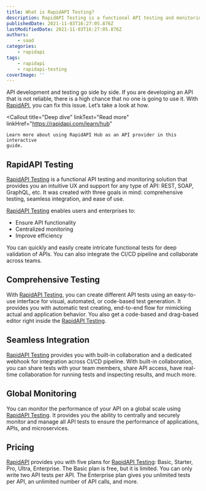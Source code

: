 ```yaml
---
title: What is RapidAPI Testing?
description: RapidAPI Testing is a functional API testing and monitoring solution by RapidAPI that provides you an intuitive UX and support for any type of API
publishedDate: 2021-11-03T16:27:05.876Z
lastModifiedDate: 2021-11-03T16:27:05.876Z
authors:
    - saad
categories:
    - rapidapi
tags:
    - rapidapi
    - rapidapi-testing
coverImage: ''
---
```


<Lead>

API development and testing go side by side. If you are developing an API that is not reliable, there is a high chance that no one is going to use it. With [RapidAPI](https://RapidAPI.com/?utm_source=RapidAPI.com/guides&utm_medium=DevRel&utm_campaign=DevRel), you can fix this issue. Let’s take a look at how.

</Lead>

<Callout
	title="Deep dive"
	linkText="Read more"
	linkHref="https://rapidapi.com/learn/hub"
>
	Learn more about using RapidAPI Hub as an API provider in this interactive
	guide.
</Callout>

## RapidAPI Testing

[RapidAPI Testing](https://rapidapi.com/products/api-testing/?utm_source=RapidAPI.com/guides&utm_medium=DevRel&utm_campaign=DevRel) is a functional API testing and monitoring solution that provides you an intuitive UX and support for any type of API: REST, SOAP, GraphQL, etc. It was created with three goals in mind: comprehensive testing, seamless integration, and ease of use.

[RapidAPI Testing](https://rapidapi.com/products/api-testing/?utm_source=RapidAPI.com/guides&utm_medium=DevRel&utm_campaign=DevRel) enables users and enterprises to:

-   Ensure API functionality
-   Centralized monitoring
-   Improve efficiency

You can quickly and easily create intricate functional tests for deep validation of APIs. You can also integrate the CI/CD pipeline and collaborate across teams.

## Comprehensive Testing

With [RapidAPI Testing](https://rapidapi.com/products/api-testing/?utm_source=RapidAPI.com/guides&utm_medium=DevRel&utm_campaign=DevRel), you can create different API tests using an easy-to-use interface for visual, automated, or code-based test generation. It provides you with automatic test creating, end-to-end flow for mimicking actual and application behavior. You also get a code-based and drag-based editor right inside the [RapidAPI Testing](https://rapidapi.com/products/api-testing/?utm_source=RapidAPI.com/guides&utm_medium=DevRel&utm_campaign=DevRel).

## Seamless Integration

[RapidAPI Testing](https://rapidapi.com/products/api-testing/?utm_source=RapidAPI.com/guides&utm_medium=DevRel&utm_campaign=DevRel) provides you with built-in collaboration and a dedicated webhook for integration across CI/CD pipeline. With built-in collaboration, you can share tests with your team members, share API access, have real-time collaboration for running tests and inspecting results, and much more.

## Global Monitoring

You can monitor the performance of your API on a global scale using [RapidAPI Testing](https://rapidapi.com/products/api-testing/?utm_source=RapidAPI.com/guides&utm_medium=DevRel&utm_campaign=DevRel). It provides you the ability to centrally and securely monitor and manage all API tests to ensure the performance of applications, APIs, and microservices.

## Pricing

[RapidAPI](https://RapidAPI.com/?utm_source=RapidAPI.com/guides&utm_medium=DevRel&utm_campaign=DevRel) provides you with five plans for [RapidAPI Testing](https://rapidapi.com/products/api-testing/?utm_source=RapidAPI.com/guides&utm_medium=DevRel&utm_campaign=DevRel): Basic, Starter, Pro, Ultra, Enterprise. The Basic plan is free, but it is limited. You can only write two API tests per API. The Enterprise plan gives you unlimited tests per API, an unlimited number of API calls, and more.
